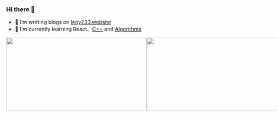 ### Hi there 👋
- 📄 I’m writting blogs on [leoy233.website](https://leoy233.website/)
- 🔭 I’m currently learning React、[C++](https://leoy233.website/C++/C++Primer/) and [Algorithms](https://leetcode-cn.com/u/leoooy/)


<div style="display:flex">
<a href="https://github.com/LeoooY" >
  <img src="https://github-readme-stats.leoy233.vercel.app/api/top-langs/?username=LeoooY&show_icons=true&count_private=true&include_all_commits=true&layout=compact" width="380px" height="200px"/>
</a>
<a href="https://github.com/LeoooY" >
  <img src="https://github-readme-stats.leoy233.vercel.app/api?username=LeoooY&show_icons=true&count_private=true&include_all_commits=true" width="460px" height="200px" />
</a>
</div>


<!-- [![Top Langs](https://github-readme-stats.leoy233.vercel.app/api/top-langs/?username=LeoooY&show_icons=true&count_private=true&include_all_commits=true&layout=compact)](https://github.com/LeoooY)
[![LeoooY's github stats](https://github-readme-stats.leoy233.vercel.app/api?username=LeoooY&show_icons=true&count_private=true&include_all_commits=true)](https://github.com/LeoooY) -->



<!--
repo examples
<a href="https://github.com/anuraghazra/github-readme-stats">
  <img align="center" src="https://github-readme-stats.vercel.app/api/pin/?username=anuraghazra&repo=github-readme-stats" />
</a>
<a href="https://github.com/anuraghazra/convoychat">
  <img align="center" src="https://github-readme-stats.vercel.app/api/pin/?username=anuraghazra&repo=convoychat" />
</a>
-->

<!--
**LeoooY/LeoooY** is a ✨ _special_ ✨ repository because its `README.md` (this file) appears on your GitHub profile.

Here are some ideas to get you started:

- 🔭 I’m currently working on ...
- 🌱 I’m currently learning ...
- 👯 I’m looking to collaborate on ...
- 🤔 I’m looking for help with ...
- 💬 Ask me about ...
- 📫 How to reach me: ...
- 😄 Pronouns: ...
- ⚡ Fun fact: ...
-->

